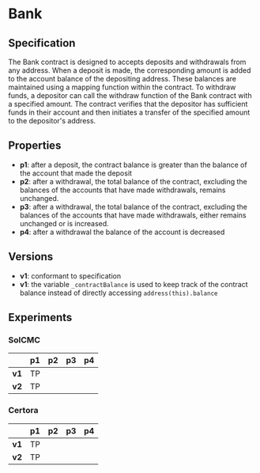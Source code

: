 # Bank

## Specification

The Bank contract is designed to accepts deposits and withdrawals from any
address. When a deposit is made, the corresponding amount is added to the
account balance of the depositing address. These balances are maintained using
a mapping function within the contract. To withdraw funds, a depositor can call
the withdraw function of the Bank contract with a specified amount. The
contract verifies that the depositor has sufficient funds in their account and
then initiates a transfer of the specified amount to the depositor's address.

## Properties

- **p1**: after a deposit, the contract balance is greater than the balance
  of the account that made the deposit
- **p2**: after a withdrawal, the total balance of the contract, excluding the
  balances of the accounts that have made withdrawals, remains unchanged.
- **p3**: after a withdrawal, the total balance of the contract, excluding the
  balances of the accounts that have made withdrawals, either remains unchanged
  or is increased.
- **p4**: after a withdrawal the balance of the account is decreased

## Versions

- **v1**: conformant to specification
- **v1**: the variable `_contractBalance` is used to keep track of the contract
  balance instead of directly accessing `address(this).balance`

## Experiments

### SolCMC

|        | p1 | p2 | p3 | p4 
| ------ | -- | -- | -- | --
| **v1** | TP |    |    |  
| **v2** | TP |    |    |  

### Certora
|        | p1 | p2 | p3 | p4 
| ------ | -- | -- | -- | --
| **v1** | TP |    |    |  
| **v2** | TP |    |    |  

